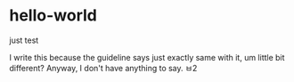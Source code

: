 # hello-world
just test

I write this because the guideline says just exactly same with it, um little bit different?
Anyway, I don't have anything to say.
ㅂ2
